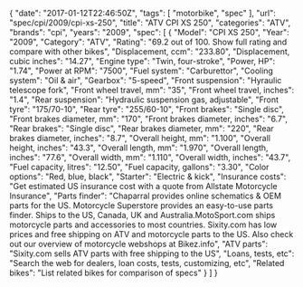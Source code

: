 {
    "date": "2017-01-12T22:46:50Z",
    "tags": [
        "motorbike",
        "spec"
    ],
    "url": "spec\/cpi\/2009\/cpi-xs-250",
    "title": "ATV CPI XS 250",
    "categories": "ATV",
    "brands": "cpi",
    "years": "2009",
    "spec": [
        {
            "Model": "CPI XS 250",
            "Year": "2009",
            "Category": "ATV",
            "Rating": "69.2 out of 100. Show full rating and compare with other bikes",
            "Displacement, ccm": "233.80",
            "Displacement, cubic inches": "14.27",
            "Engine type": "Twin, four-stroke",
            "Power, HP": "1.74",
            "Power at RPM": "7500",
            "Fuel system": "Carburettor",
            "Cooling system": "Oil & air",
            "Gearbox": "5-speed",
            "Front suspension": "Hyraulic telescope fork",
            "Front wheel travel, mm": "35",
            "Front wheel travel, inches": "1.4",
            "Rear suspension": "Hydraulic suspension gas, adjustable",
            "Front tyre": "175\/70-10",
            "Rear tyre": "255\/60-10",
            "Front brakes": "Single disc",
            "Front brakes diameter, mm": "170",
            "Front brakes diameter, inches": "6.7",
            "Rear brakes": "Single disc",
            "Rear brakes diameter, mm": "220",
            "Rear brakes diameter, inches": "8.7",
            "Overall height, mm": "1.100",
            "Overall height, inches": "43.3",
            "Overall length, mm": "1.970",
            "Overall length, inches": "77.6",
            "Overall width, mm": "1.110",
            "Overall width, inches": "43.7",
            "Fuel capacity, litres": "12.50",
            "Fuel capacity, gallons": "3.30",
            "Color options": "Red, blue, black",
            "Starter": "Electric & kick",
            "Insurance costs": "Get estimated US insurance cost with a quote from Allstate Motorcycle Insurance",
            "Parts finder": "Chaparral provides online schematics & OEM parts for the US.   Motorcycle Superstore provides an easy-to-use parts finder. Ships to the US, Canada, UK and Australia.MotoSport.com ships motorcycle parts and accessories to most countries.    Sixity.com has low prices and free shipping on ATV and motorcycle parts to the US. Also check out our overview of motorcycle webshops at Bikez.info",
            "ATV parts": "Sixity.com sells ATV parts with free shipping to the US",
            "Loans, tests, etc": "Search the web for dealers, loan costs, tests, customizing, etc",
            "Related bikes": "List related bikes for comparison of specs"
        }
    ]
}